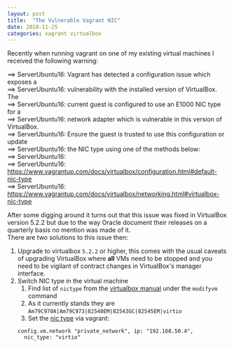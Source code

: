 ```yaml
---
layout: post
title:  "The Vulnerable Vagrant NIC"
date: 2018-11-25
categories: vagrant virtualbox
--- 
```


Recently when running vagrant on one of my existing virtual machines I received the following warning:  
>
==> ServerUbuntu16: Vagrant has detected a configuration issue which exposes a  
==> ServerUbuntu16: vulnerability with the installed version of VirtualBox. The  
==> ServerUbuntu16: current guest is configured to use an E1000 NIC type for a  
==> ServerUbuntu16: network adapter which is vulnerable in this version of VirtualBox.  
==> ServerUbuntu16: Ensure the guest is trusted to use this configuration or update  
==> ServerUbuntu16: the NIC type using one of the methods below:  
==> ServerUbuntu16:  
==> ServerUbuntu16:   https://www.vagrantup.com/docs/virtualbox/configuration.html#default-nic-type  
==> ServerUbuntu16:   https://www.vagrantup.com/docs/virtualbox/networking.html#virtualbox-nic-type  

After some digging around it turns out that this issue was fixed in VirtualBox version 5.2.2 but due to the way Oracle document their releases on a quarterly basis no mention was made of it.  
There are two solutions to this issue then:
1. Upgrade to virtualbox `5.2.2` or higher, this comes with the usual caveats of upgrading VirtualBox where **all** VMs need to be stopped and you need to be vigilant of contract changes in VirtualBox's manager interface.
2. Switch NIC type in the virtual machine
	1. Find list of `nictype` from the [virtualbox manual](https://www.virtualbox.org/manual/ch08.html) under the `modifyvm` command
    1. As it currently stands they are `Am79C970A|Am79C973|82540EM|82543GC|82545EM|virtio`
    1. Set the [nic type](https://www.vagrantup.com/docs/virtualbox/networking.html#virtualbox-nic-type) via vagrant:
    ```
    config.vm.network "private_network", ip: "192.168.50.4",
      nic_type: "virtio"
    ```

